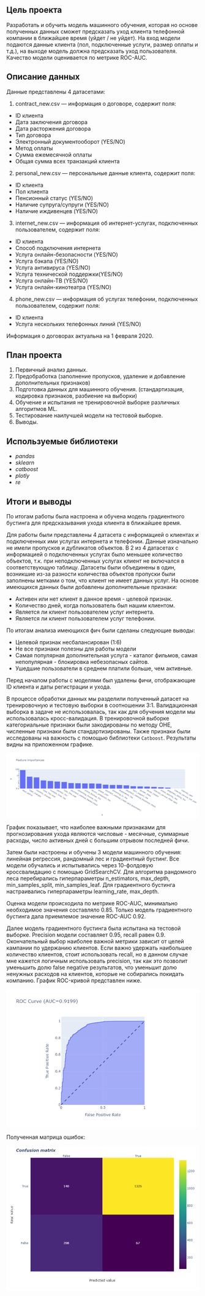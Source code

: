 
## Цель проекта

Разработать и обучить модель машинного обучения, которая но основе полученных данных сможет предсказать уход клиента телефонной компании в ближайшее время (уйдет / не уйдет). На вход модели подаются данные клиента (пол, подключенные услуги, размер оплаты и т.д.), на выходе модель должна предсказать уход пользователя. Качество модели оценивается по метрике ROC-AUC.

## Описание данных


Данные представлены 4 датасетами:

1. contract_new.csv — информация о договоре, содержит поля:
* ID клиента
* Дата заключения договора
* Дата расторжения договора
* Тип договора
* Электронный документооборот (YES/NO)
* Метод оплаты
* Сумма ежемесячной оплаты
* Общая сумма всех транзакций клиента

2. personal_new.csv — персональные данные клиента, содержит поля:
* ID клиента
* Пол клиента
* Пенсионный статус (YES/NO)
* Наличие супруга/супруги (YES/NO)
* Наличие иждивенцев (YES/NO)

3. internet_new.csv — информация об интернет-услугах, подключенных пользователем,  содержит поля:
* ID клиента
* Способ подключения интернета
* Услуга онлайн-безопасности (YES/NO)
* Услуга бэкапа (YES/NO)
* Услуга антивируса (YES/NO)
* Услуга технической поддержки(YES/NO)
* Услуга онлайн-ТВ (YES/NO)
* Услуга онлайн-кинотеатра (YES/NO)

4. phone_new.csv — информация об услугах телефонии, подключенных пользователем, содержит поля:
* ID клиента
* Услуга нескольких телефонных линий (YES/NO)


Информация о договорах актуальна на 1 февраля 2020.


## План проекта

1. Первичный анализ данных.
2. Предобработка (заполнение пропусков, удаление и добавление дополнительных признаков)
3. Подготовка данных для машинного обучения. (стандартизация, кодировка признаков, разбиение на выборки)
4. Обучение и испытания не тренировочной выборке различных алгоритмов ML.
5. Тестирование наилучшей модели на тестовой выборке.
6. Выводы.

## Используемые библиотеки

* *pandas*
* *sklearn*
* *catboost*
* *plotly*
* *re*

## Итоги и выводы
По итогам работы была настроена и обучена модель градиентного бустинга для предсказывания ухода клиента в ближайшее время.

Для работы были представлены 4 датасета с информацией о клиентах и подключенных ими услугах интернета и телефонии. Данные изначально не имели пропусков и дубликатов объектов. В 2 из 4 датасетах с информацией о подключенных услугах было меньшее количество объектов, т.к. при неподключенных услугах клиент не включался в соответствующую таблицу. Датасеты были объединены в один, возникшие из-за разности количества объектов пропуски были заполнены метками о том, что клиент не имеет данных услуг. На основе имеющихся данных были добавлены дополнительные признаки:

* Активен или нет клиент в данное время - целевой признак.
* Количество дней, когда пользователь был нашим клиентом.
* Является ли клиент пользователем услуг интернета.
* Является ли клиент пользователем услуг телефонии.

По итогам анализа имеющихся фич были сделаны следующие выводы:
* Целевой признак несбалансирован (1:6)
* Не все признаки полезны для работы модели 
* Самая популярная дополнительная услуга - каталог фильмов, самая непопулярная - блокировка небезопасных сайтов.
* Ушедшие пользователи в среднем платили больше, чем активные.

Перед началом работы с моделями был удалены фичи, отображающие ID клиента и даты регистрации и ухода.

В процессе обработки данных мы разделили полученный датасет на тренировочную и тестовую выборки в соотношении 3:1. Валидационная выборка в задаче не использовалась, так как для обучения модели мы использовалась кросс-валидация. В тренировочной выборке категориальные признаки были закодированы по методу OHE, численные признаки были стандартизированы. Также признаки были исследованы на важность с помощью библиотеки `Catboost`. Результаты видны на приложенном графике.

![График важности фич](<feature_importance.png>)

График показывает, что наиболее важными признаками для прогнозирования ухода являются числовые - месячные, суммарные расходы, число активных дней с большим отрывом последней фичи.

Затем были настроены и обучены 3 модели машинного обучения: линейная регрессия, рандомный лес и градиентный бустинг. Все модели обучались и испытывались через 10-фолдовую кроссвалидацию с помощью GridSearchCV. Для алгоритма рандомного леса перебирались гиперпараметры n_estimators, max_depth, min_samples_split, min_samples_leaf. Для градиентного бустинга настраивались гиперпараметры learning_rate, max_depth.

Оценка модели происходила по метрике ROC-AUC, минимально необходимое значения составляло 0.85. Только модель градиентного бустинга дала приемлемое значение ROC-AUC 0.92.

Далее модель градиентного бустинга была испытана на тестовой выборке. Precision модели составляет 0.95, recall равен 0.9. Окончательный выбор наиболее важной метрики зависит от целей кампании по удержанию клиентов. Если важно удержать наибольшее количество клиентов, стоит использовать recall, но в данном случае мне кажется логичным использовать precision, так как это позволит уменьшить долю false negative результатов, что уменьшит долю ненужных расходов на клиентов, которые не собирались покидать компанию. График ROC-кривой представлен ниже.

![Roc curve](<roc_curve.png>)

Полученная матрица ошибок:

![confusion matrix](<conf_matrix.png>)